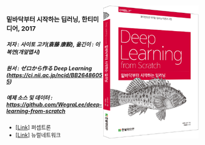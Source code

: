 <img src="https://github.com/opximath/TIL/blob/main/Deep%20Learning/deep-learning-from-scratch/bookImage.jpg" width="250" align=right>

### 밑바닥부터 시작하는 딥러닝, 한티미디어, 2017
##### 저자 : 사이토 고키(斎藤 康毅), 옮긴이 : 이복연(개앞맵시)  
##### 원서 : ゼロから作る Deep Learning (https://ci.nii.ac.jp/ncid/BB26486055)  
##### 예제 소스 및 데이터 : https://github.com/WegraLee/deep-learning-from-scratch

- [[Link]](https://github.com/opximath/TIL/blob/main/Deep%20Learning/deep-learning-from-scratch/01_Perceptron.ipynb) 퍼셉트론
- [[Link]](https://github.com/opximath/TIL/blob/main/Deep%20Learning/deep-learning-from-scratch/02_NeuralNetwork.ipynb) 뉴럴네트워크
